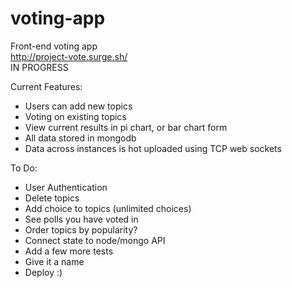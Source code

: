 # voting-app
Front-end voting app <br/>
http://project-vote.surge.sh/<br/>
IN PROGRESS

Current Features:
* Users can add new topics
* Voting on existing topics
* View current results in pi chart, or bar chart form
* All data stored in mongodb
* Data across instances is hot uploaded using TCP web sockets

To Do:
* User Authentication
* Delete topics
* Add choice to topics (unlimited choices)
* See polls you have voted in
* Order topics by popularity?
* Connect state to node/mongo API
* Add a few more tests
* Give it a name
* Deploy :)

